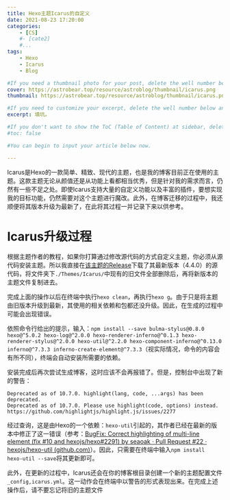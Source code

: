 ```yaml
---
title: Hexo主题Icarus的自定义
date: 2021-08-23 17:20:00
categories: 
	- [CS]
	#- [cate2]
	#...
tags: 
	- Hexo
	- Icarus
	- Blog

#If you need a thumbnail photo for your post, delete the well number below and finish the directory.
cover: https://astrobear.top/resource/astroblog/thumbnail/icarus.png
thumbnail: https://astrobear.top/resource/astroblog/thumbnail/icarus.png

#If you need to customize your excerpt, delete the well number below and input something. You can also input <!-- more --> in your article to divide the excerpt and other contents.
excerpt: 填坑。

#If you don't want to show the ToC (Table of Content) at sidebar, delete the well number below. 
#toc: false

#You can begin to input your article below now.

---
```


Icarus是Hexo的一款简单、精致、现代的主题，也是我的博客目前正在使用的主题。这款主题无论从颜值还是从功能上看都相当优秀，但是针对我的需求而言，仍然有一些不足之处。即使Icarus支持大量的自定义功能以及丰富的插件，要想实现我的目标功能，仍然需要对这个主题进行魔改。此外，在博客迁移的过程中，我还顺便将其版本升级为最新了，在此将其过程一并记录下来以供参考。

# Icarus升级过程



根据主题作者的教程，如果你打算通过修改源代码的方式自定义主题，你必须从源代码安装主题。所以我直接在[该主题的Release](https://github.com/ppoffice/hexo-theme-icarus/releases)下载了其最新版本（4.4.0）的源代码，将文件夹下`./Themes/Icarus/`中现有的旧文件全部删除后，再将新版本的主题文件复制进去。

完成上面的操作以后在终端中执行`hexo clean`，再执行`hexo g`。由于只是将主题由旧版本升级到最新，其使用的相关依赖和包都还没升级。因此，在生成的过程中可能会出现错误。

依照命令行给出的提示，输入：`npm install --save bulma-stylus@0.8.0 hexo@^5.0.2 hexo-log@^2.0.0 hexo-renderer-inferno@^0.1.3 hexo-renderer-stylus@^2.0.0 hexo-util@^2.2.0 hexo-component-inferno@^0.13.0 inferno@^7.3.3 inferno-create-element@^7.3.3`（视实际情况，命令的内容会有所不同），终端会自动安装所需要的依赖。

安装完成后再次尝试生成博客，这时应该不会再报错了。但是，控制台中出现了新的警告：

```
Deprecated as of 10.7.0. highlight(lang, code, ...args) has been deprecated.
Deprecated as of 10.7.0. Please use highlight(code, options) instead.
https://github.com/highlightjs/highlight.js/issues/2277
```

经过查询，这是由Hexo的一个依赖：`hexo-util`引起的，其作者已经在最新的版本中修正了这一错误（参考：[BugFix: Correct highlighting of multi-line element (fix #10 and hexojs/hexo#2291) by seaoak · Pull Request #22 · hexojs/hexo-util (github.com)](https://github.com/hexojs/hexo-util/pull/22)）。因此，只需要在终端中输入`npm install hexo-util --save`将其更新即可。

此外，在更新的过程中，Icarus还会在你的博客根目录创建一个新的主题配置文件`_config,icarus.yml`。这一动作会在终端中以警告的形式表现出来。在完成上述操作后，请不要忘记将旧的主题文件



